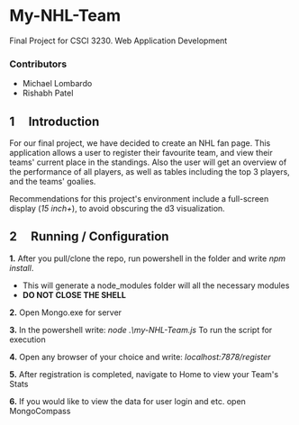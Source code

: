 # My-NHL-Team
Final Project for CSCI 3230. Web Application Development

### Contributors
* Michael Lombardo
* Rishabh Patel

1 &nbsp;&nbsp;&nbsp;&nbsp;Introduction
---
For our final project, we have decided to create an NHL fan page. This application allows a user to register their favourite team, and view their teams' current place in the standings. Also the user will get an overview of the performance of all players, as well as tables including the top 3 players, and the teams' goalies.

Recommendations for this project's environment include a full-screen display (*15 inch+*), to avoid obscuring the d3 visualization.

2 &nbsp;&nbsp;&nbsp;&nbsp;Running / Configuration
---

**1.** After you pull/clone the repo, run powershell in the folder and write *npm install*.
* This will generate a node_modules folder will all the necessary modules
* **DO NOT CLOSE THE SHELL**

**2.** Open Mongo.exe for server

**3.** In the powershell write: *node .\my-NHL-Team.js* To run the script for execution

**4.** Open any browser of your choice and write: *localhost:7878/register*

**5.** After registration is completed, navigate to Home to view your Team's Stats

**6.** If you would like to view the data for user login and etc. open MongoCompass
